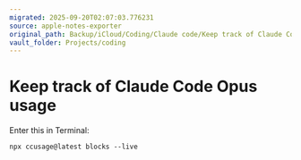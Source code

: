 ```yaml
---
migrated: 2025-09-20T02:07:03.776231
source: apple-notes-exporter
original_path: Backup/iCloud/Coding/Claude code/Keep track of Claude Code Opus usage.md
vault_folder: Projects/coding
---
```

# Keep track of Claude Code Opus usage

Enter this in Terminal:

	npx ccusage@latest blocks --live
